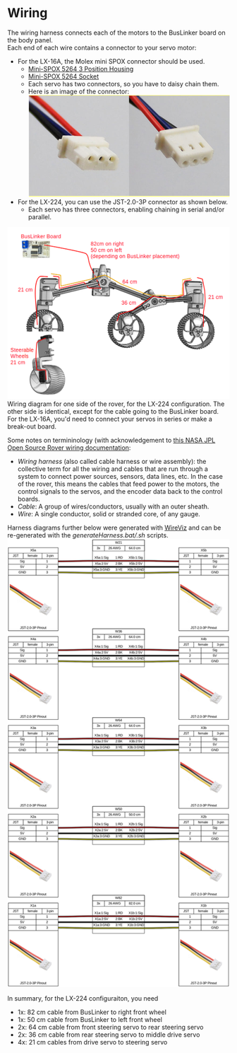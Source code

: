 # Wiring

The wiring harness connects each of the motors to the BusLinker board on the 
body panel.  
Each end of each wire contains a connector to your servo motor:
* For the LX-16A, the Molex mini SPOX connector should be used.
    * [Mini-SPOX 5264 3 Position Housing](https://www.newark.com/molex/50-37-5033/connector-rcpt-3pos-1row-2-5mm/dp/57H1785)
    * [Mini-SPOX 5264 Socket](https://www.newark.com/molex/08-70-1040/contact-socket-22awg-crimp/dp/54H5573)
    * Each servo has two connectors, so you have to daisy chain them.
    * Here is an image of the connector:  
      ![Mini-SPOX 3 Position Connector](connector_images/molex-5264-3P-2.png)
* For the LX-224, you can use the JST-2.0-3P connector as shown below.  
    * Each servo has three connectors, enabling chaining in serial and/or parallel.

![Wiring Overview](overview.png)
Wiring diagram for one side of the rover, for the LX-224 configuration.  The other side is identical, except for the cable going to the BusLinker board.  For the LX-16A, you'd need to connect your servos in series or make a break-out board.

Some notes on termininology (with acknowledgement to 
[this NASA JPL Open Source Rover wiring documentation](https://github.com/nasa-jpl/open-source-rover/tree/master/electrical/wiring):
* *Wiring harness* (also called cable harness or wire assembly): the collective term for all the wiring and cables that are run through a system to connect power sources, sensors, data lines, etc. In the case of the rover, this means the cables that feed power to the motors, the control signals to the servos, and the encoder data back to the control boards.
* *Cable*: A group of wires/conductors, usually with an outer sheath.
* *Wire*: A single conductor, solid or stranded core, of any gauge.

Harness diagrams further below were generated with [WireViz](https://github.com/wireviz/WireViz/) and can be re-generated with the *generateHarness.bat/.sh* scripts.
![Harness Details](harness.png)

In summary, for the LX-224 configuraiton, you need
* 1x: 82 cm cable from BusLinker to right front wheel 
* 1x: 50 cm cable from BusLinker to left front wheel 
* 2x: 64 cm cable from front steering servo to rear steering servo 
* 2x: 36 cm cable from rear steering servo to middle drive servo 
* 4x: 21 cm cables from drive servo to steering servo 

